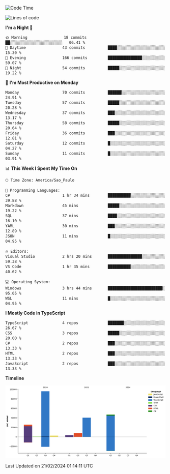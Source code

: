 <!--START_SECTION:waka-->
![Code Time](http://img.shields.io/badge/Code%20Time-2%2C310%20hrs%2019%20mins-blue)

![Lines of code](https://img.shields.io/badge/From%20Hello%20World%20I%27ve%20Written-221.3%20thousand%20lines%20of%20code-blue)

**I'm a Night 🦉** 

```text
🌞 Morning                18 commits          ██░░░░░░░░░░░░░░░░░░░░░░░   06.41 % 
🌆 Daytime                43 commits          ████░░░░░░░░░░░░░░░░░░░░░   15.30 % 
🌃 Evening                166 commits         ███████████████░░░░░░░░░░   59.07 % 
🌙 Night                  54 commits          █████░░░░░░░░░░░░░░░░░░░░   19.22 % 
```
📅 **I'm Most Productive on Monday** 

```text
Monday                   70 commits          ██████░░░░░░░░░░░░░░░░░░░   24.91 % 
Tuesday                  57 commits          █████░░░░░░░░░░░░░░░░░░░░   20.28 % 
Wednesday                37 commits          ███░░░░░░░░░░░░░░░░░░░░░░   13.17 % 
Thursday                 58 commits          █████░░░░░░░░░░░░░░░░░░░░   20.64 % 
Friday                   36 commits          ███░░░░░░░░░░░░░░░░░░░░░░   12.81 % 
Saturday                 12 commits          █░░░░░░░░░░░░░░░░░░░░░░░░   04.27 % 
Sunday                   11 commits          █░░░░░░░░░░░░░░░░░░░░░░░░   03.91 % 
```


📊 **This Week I Spent My Time On** 

```text
🕑︎ Time Zone: America/Sao_Paulo

💬 Programming Languages: 
C#                       1 hr 34 mins        ██████████░░░░░░░░░░░░░░░   39.88 % 
Markdown                 45 mins             █████░░░░░░░░░░░░░░░░░░░░   19.22 % 
SQL                      37 mins             ████░░░░░░░░░░░░░░░░░░░░░   16.10 % 
YAML                     30 mins             ███░░░░░░░░░░░░░░░░░░░░░░   12.89 % 
JSON                     11 mins             █░░░░░░░░░░░░░░░░░░░░░░░░   04.95 % 

🔥 Editors: 
Visual Studio            2 hrs 20 mins       ███████████████░░░░░░░░░░   59.38 % 
VS Code                  1 hr 35 mins        ██████████░░░░░░░░░░░░░░░   40.62 % 

💻 Operating System: 
Windows                  3 hrs 44 mins       ████████████████████████░   95.05 % 
WSL                      11 mins             █░░░░░░░░░░░░░░░░░░░░░░░░   04.95 % 
```

**I Mostly Code in TypeScript** 

```text
TypeScript               4 repos             ███████░░░░░░░░░░░░░░░░░░   26.67 % 
CSS                      3 repos             █████░░░░░░░░░░░░░░░░░░░░   20.00 % 
C#                       2 repos             ███░░░░░░░░░░░░░░░░░░░░░░   13.33 % 
HTML                     2 repos             ███░░░░░░░░░░░░░░░░░░░░░░   13.33 % 
JavaScript               2 repos             ███░░░░░░░░░░░░░░░░░░░░░░   13.33 % 
```



**Timeline**

![Lines of Code chart](https://raw.githubusercontent.com/jonhoffmam/jonhoffmam/master/assets/bar_graph.png)


 Last Updated on 21/02/2024 01:14:11 UTC
<!--END_SECTION:waka-->
